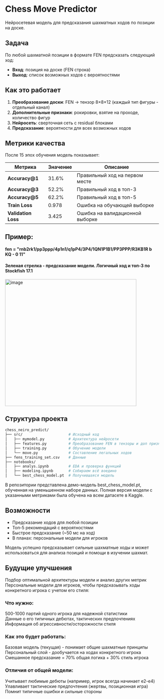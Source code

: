 # Chess Move Predictor

Нейросетевая модель для предсказания шахматных ходов по позиции на доске.

## Задача

По любой шахматной позиции в формате FEN предсказать следующий ход:
- **Вход**: позиция на доске (FEN строка)
- **Выход**: список возможных ходов с вероятностями

## Как это работает

1. **Преобразование доски**: FEN → тензор 8×8×12 (каждый тип фигуры - отдельный канал)
2. **Дополнительные признаки**: рокировки, взятие на проходе, количество фигур
3. **Нейросеть**: сверточная сеть с residual блоками
4. **Предсказание**: вероятности для всех возможных ходов

## Метрики качества

После 15 эпох обучения модель показывает:

| Метрика | Значение | Описание |
|---------|----------|-----------|
| **Accuracy@1** | 31.6% | Правильный ход на первом месте |
| **Accuracy@3** | 52.2% | Правильный ход в топ-3 |
| **Accuracy@5** | 62.2% | Правильный ход в топ-5 |
| **Train Loss** | 0.978 | Ошибка на обучающей выборке |
| **Validation Loss** | 3.425 | Ошибка на валидационной выборке |

## Пример:  
#### fen = "rnb2rk1/pp3ppp/4p1n1/q1pP4/3P4/1QN1P1B1/PP3PPP/R3KB1R b KQ - 0 11"  
#### Зеленая стрелка - предсказание модели. Логичный ход и топ-3 по Stockfish 17.1
<img width="430" height="415" alt="image" src="https://github.com/user-attachments/assets/4d8958de-4176-4189-9e01-4e4b993fe6b6" />

## Структура проекта
```bash
chess_neiro_predict/
├── src/                     # Исходный код
│   ├── mymodel.py           # Архитектура нейросети
│   ├── features.py          # Преобразование FEN в тензоры и доп признаки
│   ├── training.py          # Обучение модели
│   └── move.py              # Составление легальных ходов
├── fens_training_set.csv    # Данные
├── notebooks/
│   ├── analys.ipynb         # EDA и проверка функций
│   ├── modeling.ipynb       # Собираем всё воедино
│   └── best_chess_model.pt  # Получившаяся модель
```

В репозитории представлена демо-модель best_chess_model.pt, обученная на уменьшенном наборе данных. Полная версия модели с указанными метриками была обучена на всем датасете в Kaggle.  

## Возможности
- Предсказание ходов для любой позиции  
- Топ-5 рекомендаций с вероятностями  
- Быстрое предсказание (~50 мс на ход)  
- В планах: персональные модели для игроков  

Модель успешно предсказывает сильные шахматные ходы и может использоваться для анализа позиций и помощи в изучении шахмат.

## Будущие улучшения
Подбор оптимальной архитектуры модели и анализ других метрик  
Персональные модели для игроков, чтобы предсказывать ходы конкретного игрока с учетом его стиля:
### Что нужно:
500-1000 партий одного игрока для надежной статистики  
Данные о его типичных дебютах, тактических предпочтениях  
Информация об агрессивности/осторожности стиля  
### Как это будет работать:  
Базовая модель (текущая) - понимает общие шахматные принципы  
Персональный слой - дообучается на ходах конкретного игрока  
Смешанное предсказание = 70% общая логика + 30% стиль игрока  
### Отличия от общей модели:
Учитывает любимые дебюты (например, игрок всегда начинает e2-e4)  
Улавливает тактические предпочтения (жертвы, позиционная игра)  
Помнит типичные ошибки и сильные стороны  



